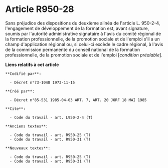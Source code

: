 # Article R950-28

Sans préjudice des dispositions du deuxième alinéa de l'article L. 950-2-4, l'engagement de développement de la formation
est, avant signature, soumis par l'autorité administrative signataire à l'avis du comité régional de la formation
professionnelle, de la promotion sociale et de l'emploi s'il a un champ d'application régional ou, si celui-ci excède le
cadre régional, à l'avis de la commission permanente du conseil national de la formation professionnelle, de la promotion
sociale et de l'emploi [*condition préalable*].

**Liens relatifs à cet article**

	**Codifié par**:

	  - Décret n°73-1048 1973-11-15

	**Créé par**:

	  - Décret n°85-531 1985-04-03 ART. 7, ART. 20 JORF 18 MAI 1985

	**Cite**:

	  - Code du travail - art. L950-2-4 (T)

	**Anciens textes**:

	  - Code du travail - art. R950-25 (T)
	  - Code du travail - art. R950-31 (T)

	**Nouveaux textes**:

	  - Code du travail - art. R950-25 (T)
	  - Code du travail - art. R950-31 (T)
